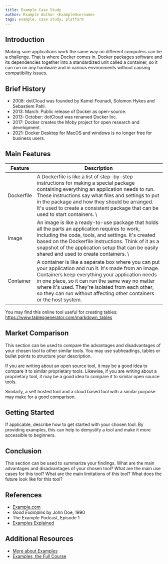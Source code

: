 ```yaml
---
title: Example Case Study
author: Example Author <ExampleUsername>
tags: example, case study, platform
---
```


## Introduction

Making sure applications work the same way on different computers can be a challenge. That is where Docker comes in. Docker packages software and its dependencies together into a standardized unit called a container, so it can run on any hardware and in various environments without causing compatibility issues.

## Brief History

- 2008: dotCloud was founded by Kamel Founadi, Solomon Hykes and Sebastiem Pahl.
- 2013: March: Public release of Docker as open-source.
- 2013: October: dotCloud was renamed Docker Inc.
- 2017: Docker creates the Moby project for open research and development.
- 2021: Docker Desktop for MacOS and windows is no longer free for business users.

## Main Features

| Feature    | Description                                                                                                                                                                                                                                                                                                                               |
| ---------- | ----------------------------------------------------------------------------------------------------------------------------------------------------------------------------------------------------------------------------------------------------------------------------------------------------------------------------------------- |
| Dockerfile | A Dockerfile is like a list of step-by-step instructions for making a special package containing everything an application needs to run. These instructions say what files and settings to put in the package and how they should be arranged. It's used to create a consistent package that can be used to start containers. \\          |
| Image      | An image is like a ready-to-use package that holds all the parts an application requires to work, including the code, tools, and settings. It's created based on the Dockerfile instructions. Think of it as a snapshot of the application setup that can be easily shared and used to create containers. \\                              |
| Container  | A container is like a separate box where you can put your application and run it. It's made from an image. Containers keep everything your application needs in one place, so it can run the same way no matter where it's used. They're isolated from each other, so they can run without affecting other containers or the host system. |

You may find this online tool useful for creating tables: https://www.tablesgenerator.com/markdown_tables

## Market Comparison

This section can be used to compare the advantages and disadvantages of your chosen tool to other similar tools. You may use subheadings, tables or bullet points to structure your description.

If you are writing about an open source tool, it may be a good idea to compare it to similar proprietary tools. Likewise, if you are writing about a proprietary tool, it may be a good idea to compare it to similar open source tools.

Similarly, a self hosted tool and a cloud based tool with a similar purpose may make for a good comparison.

## Getting Started

If applicable, describe how to get started with your chosen tool. By providing examples, this can help to demystify a tool and make it more accessible to beginners.

## Conclusion

This section can be used to summarize your findings. What are the main advantages and disadvantages of your chosen tool? What are the main use cases for this tool? What are the main limitations of this tool? What does the future look like for this tool?

## References

- [Example.com](https://example.com)
- _Good Examples_ by John Doe, 1990
- The Example Podcast, Episode 1
- [Examples Explained](https://youtu.be/dQw4w9WgXcQ)

## Additional Resources

- [More about Examples](https://example.com)
- [Examples, the Full Course](https://youtu.be/dQw4w9WgXcQ)
